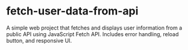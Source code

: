 # fetch-user-data-from-api
A simple web project that fetches and displays user information from a public API using JavaScript Fetch API. Includes error handling, reload button, and responsive UI.
